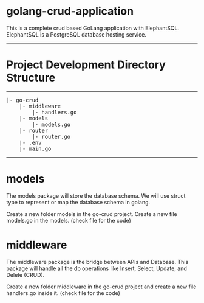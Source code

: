 # golang-crud-application
This is a complete crud based GoLang application with ElephantSQL. ElephantSQL is a PostgreSQL database hosting service.
***
# Project Development Directory Structure
***
<pre>
|- go-crud 
    |- middleware
        |- handlers.go
    |- models
        |- models.go
    |- router
        |- router.go
    |- .env
    |- main.go
</pre>
***

# models

The models package will store the database schema. We will use struct type to represent or map the database schema in golang.

Create a new folder models in the go-crud project.
Create a new file models.go in the models. (check file for the code)

# middleware

The middleware package is the bridge between APIs and Database. This package will handle all the db operations like Insert, Select, Update, and Delete (CRUD).

Create a new folder middleware in the go-crud project and create a new file handlers.go inside it. (check file for the code)